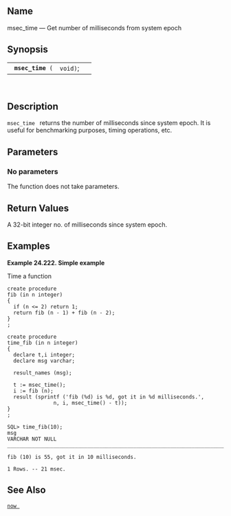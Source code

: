 <div>

<div>

</div>

<div>

## Name

msec_time — Get number of milliseconds from system epoch

</div>

<div>

## Synopsis

<div>

|                        |          |     |
|------------------------|----------|-----|
| ` `**`msec_time`**` (` | `void)`; |     |

<div>

 

</div>

</div>

</div>

<div>

## Description

`msec_time ` returns the number of milliseconds since system epoch. It
is useful for benchmarking purposes, timing operations, etc.

</div>

<div>

## Parameters

<div>

### No parameters

The function does not take parameters.

</div>

</div>

<div>

## Return Values

A 32-bit <span class="type">integer </span> no. of milliseconds since
system epoch.

</div>

<div>

## Examples

<div>

**Example 24.222. Simple example**

<div>

Time a function

``` screen
create procedure
fib (in n integer)
{
  if (n <= 2) return 1;
  return fib (n - 1) + fib (n - 2);
}
;

create procedure
time_fib (in n integer)
{
  declare t,i integer;
  declare msg varchar;

  result_names (msg);

  t := msec_time();
  i := fib (n);
  result (sprintf ('fib (%d) is %d, got it in %d milliseconds.',
               n, i, msec_time() - t));
}
;

SQL> time_fib(10);
msg
VARCHAR NOT NULL
_______________________________________________________________________________

fib (10) is 55, got it in 10 milliseconds.

1 Rows. -- 21 msec.
```

</div>

</div>

  

</div>

<div>

## See Also

<a href="fn_now.html" class="link" title="now"><code
class="function">now </code></a>

</div>

</div>
